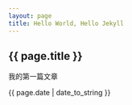 ```yaml
---
layout: page
title: Hello World, Hello Jekyll
---
```


<h2>{{ page.title }}</h2>

<p>我的第一篇文章</p>

<p>{{ page.date | date_to_string }}</p>
